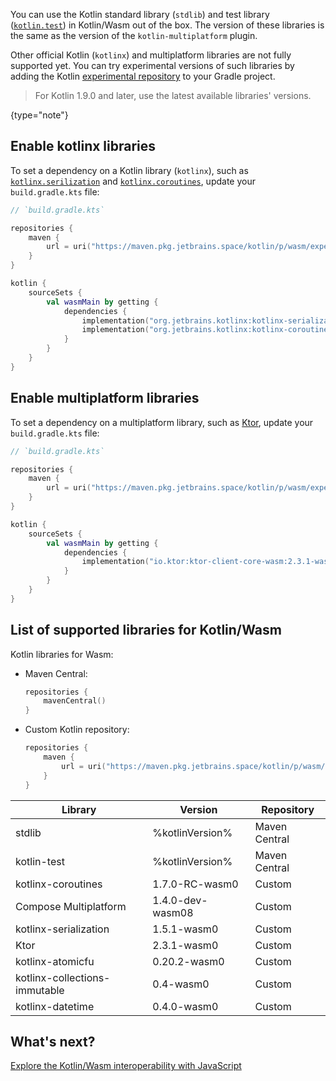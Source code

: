 [//]: # (title: Add libraries to Kotlin/Wasm project)

You can use the Kotlin standard library (`stdlib`) and test library ([`kotlin.test`](https://kotlinlang.org/api/latest/kotlin.test/))
in Kotlin/Wasm out of the box. The version of these libraries is the same as the version of the `kotlin-multiplatform` plugin.

Other official Kotlin (`kotlinx`) and multiplatform libraries are not fully supported yet. You can try experimental versions of such libraries
by adding the Kotlin [experimental repository](https://maven.pkg.jetbrains.space/kotlin/p/wasm/experimental/) to your Gradle project.

> For Kotlin 1.9.0 and later, use the latest available libraries' versions.
>
{type="note"}

## Enable kotlinx libraries

To set a dependency on a Kotlin library (`kotlinx`), such as [`kotlinx.serilization`](serialization.md) and [`kotlinx.coroutines`](coroutines-guide.md),
update your `build.gradle.kts` file:

```kotlin
// `build.gradle.kts`

repositories {
    maven {
        url = uri("https://maven.pkg.jetbrains.space/kotlin/p/wasm/experimental")
    }
}

kotlin {
    sourceSets {
        val wasmMain by getting {
            dependencies {
                implementation("org.jetbrains.kotlinx:kotlinx-serialization-core-wasm:1.5.1-wasm0")
                implementation("org.jetbrains.kotlinx:kotlinx-coroutines-core-wasm:1.6.4-wasm0")
            }
        }
    }
}
```

## Enable multiplatform libraries

To set a dependency on a multiplatform library, such as [Ktor](https://ktor.io/), update your `build.gradle.kts` file:

```kotlin
// `build.gradle.kts`

repositories {
    maven {
        url = uri("https://maven.pkg.jetbrains.space/kotlin/p/wasm/experimental")
    }
}

kotlin {
    sourceSets {
        val wasmMain by getting {
            dependencies {
                implementation("io.ktor:ktor-client-core-wasm:2.3.1-wasm0")
            }
        }
    }
}
```

## List of supported libraries for Kotlin/Wasm

Kotlin libraries for Wasm:

* Maven Central:

  ```kotlin
  repositories { 
      mavenCentral()
  }
  ```

* Custom Kotlin repository:

  ```kotlin
  repositories {
      maven {
          url = uri("https://maven.pkg.jetbrains.space/kotlin/p/wasm/experimental")
      }
  }
  ```

| Library                       | Version                 | Repository    |
|-------------------------------|-------------------------|---------------|
| stdlib                        | %kotlinVersion%         | Maven Central | 
| kotlin-test                   | %kotlinVersion%         | Maven Central |
| kotlinx-coroutines            | 1.7.0-RC-wasm0          | Custom        |
| Compose Multiplatform         | 1.4.0-dev-wasm08        | Custom        |
| kotlinx-serialization         | 1.5.1-wasm0             | Custom        |
| Ktor                          | 2.3.1-wasm0             | Custom        |
| kotlinx-atomicfu              | 0.20.2-wasm0            | Custom        |
| kotlinx-collections-immutable | 0.4-wasm0               | Custom        |
| kotlinx-datetime              | 0.4.0-wasm0             | Custom        |

## What's next?

[Explore the Kotlin/Wasm interoperability with JavaScript](wasm-js-interop.md)
